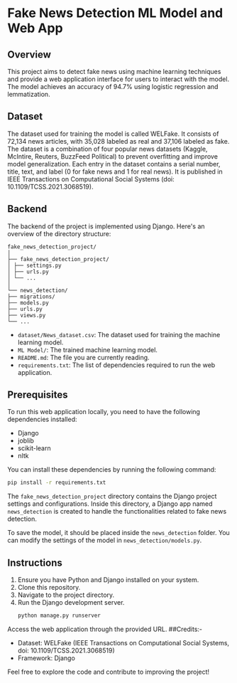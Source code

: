 # Fake News Detection ML Model and Web App

## Overview

This project aims to detect fake news using machine learning techniques and provide a web application interface for users to interact with the model. The model achieves an accuracy of 94.7% using logistic regression and lemmatization.

## Dataset

The dataset used for training the model is called WELFake. It consists of 72,134 news articles, with 35,028 labeled as real and 37,106 labeled as fake. The dataset is a combination of four popular news datasets (Kaggle, McIntire, Reuters, BuzzFeed Political) to prevent overfitting and improve model generalization. Each entry in the dataset contains a serial number, title, text, and label (0 for fake news and 1 for real news). It is published in IEEE Transactions on Computational Social Systems (doi: 10.1109/TCSS.2021.3068519).

## Backend

The backend of the project is implemented using Django. Here's an overview of the directory structure:
```
fake_news_detection_project/
│
├── fake_news_detection_project/
│ ├── settings.py
│ ├── urls.py
│ └── ...
│
└── news_detection/
├── migrations/
├── models.py
├── urls.py
├── views.py
└── ...
```

- `dataset/News_dataset.csv`: The dataset used for training the machine learning model.
- `ML Model/`: The trained machine learning model.
- `README.md`: The file you are currently reading.
- `requirements.txt`: The list of dependencies required to run the web application.

## Prerequisites

To run this web application locally, you need to have the following dependencies installed:

- Django
- joblib
- scikit-learn
- nltk

You can install these dependencies by running the following command:

```bash
pip install -r requirements.txt
```

The `fake_news_detection_project` directory contains the Django project settings and configurations. Inside this directory, a Django app named `news_detection` is created to handle the functionalities related to fake news detection.

To save the model, it should be placed inside the `news_detection` folder. You can modify the settings of the model in `news_detection/models.py`.

## Instructions

1. Ensure you have Python and Django installed on your system.
2. Clone this repository.
3. Navigate to the project directory.
4. Run the Django development server.
   ```bash
   python manage.py runserver
   ```
Access the web application through the provided URL.
##Credits:-
- Dataset: WELFake (IEEE Transactions on Computational Social Systems, doi: 10.1109/TCSS.2021.3068519)
- Framework: Django

Feel free to explore the code and contribute to improving the project!
